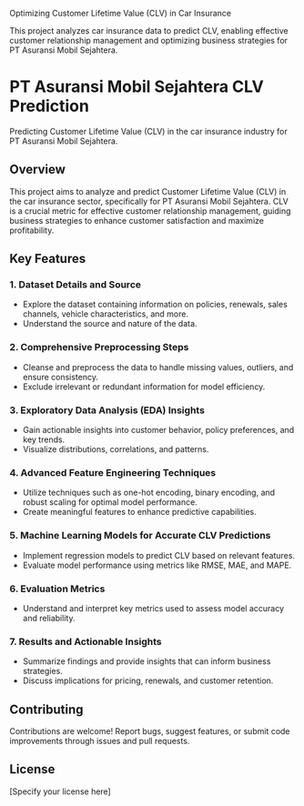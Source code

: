Optimizing Customer Lifetime Value (CLV) in Car Insurance

This project analyzes car insurance data to predict CLV, enabling effective customer relationship management and optimizing business strategies for PT Asuransi Mobil Sejahtera.

# PT Asuransi Mobil Sejahtera CLV Prediction

Predicting Customer Lifetime Value (CLV) in the car insurance industry for PT Asuransi Mobil Sejahtera.

## Overview

This project aims to analyze and predict Customer Lifetime Value (CLV) in the car insurance sector, specifically for PT Asuransi Mobil Sejahtera. CLV is a crucial metric for effective customer relationship management, guiding business strategies to enhance customer satisfaction and maximize profitability.

## Key Features

### 1. Dataset Details and Source
- Explore the dataset containing information on policies, renewals, sales channels, vehicle characteristics, and more.
- Understand the source and nature of the data.

### 2. Comprehensive Preprocessing Steps
- Cleanse and preprocess the data to handle missing values, outliers, and ensure consistency.
- Exclude irrelevant or redundant information for model efficiency.

### 3. Exploratory Data Analysis (EDA) Insights
- Gain actionable insights into customer behavior, policy preferences, and key trends.
- Visualize distributions, correlations, and patterns.

### 4. Advanced Feature Engineering Techniques
- Utilize techniques such as one-hot encoding, binary encoding, and robust scaling for optimal model performance.
- Create meaningful features to enhance predictive capabilities.

### 5. Machine Learning Models for Accurate CLV Predictions
- Implement regression models to predict CLV based on relevant features.
- Evaluate model performance using metrics like RMSE, MAE, and MAPE.

### 6. Evaluation Metrics
- Understand and interpret key metrics used to assess model accuracy and reliability.

### 7. Results and Actionable Insights
- Summarize findings and provide insights that can inform business strategies.
- Discuss implications for pricing, renewals, and customer retention.

## Contributing

Contributions are welcome! Report bugs, suggest features, or submit code improvements through issues and pull requests.

## License

[Specify your license here]
